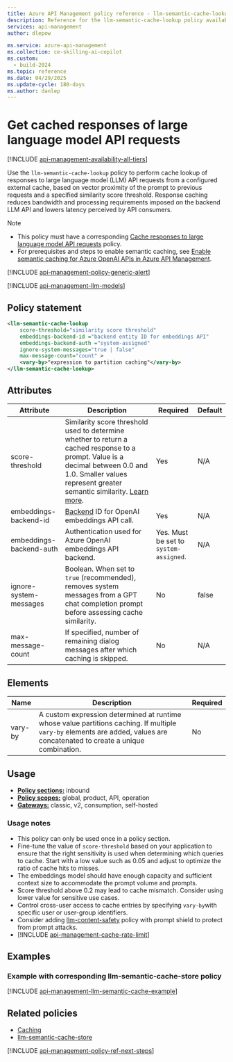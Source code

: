 ```yaml
---
title: Azure API Management policy reference - llm-semantic-cache-lookup | Microsoft Docs
description: Reference for the llm-semantic-cache-lookup policy available for use in Azure API Management. Provides policy usage, settings, and examples.
services: api-management
author: dlepow

ms.service: azure-api-management
ms.collection: ce-skilling-ai-copilot
ms.custom:
  - build-2024
ms.topic: reference
ms.date: 04/29/2025
ms.update-cycle: 180-days
ms.author: danlep
---
```


# Get cached responses of large language model API requests

[!INCLUDE [api-management-availability-all-tiers](../../includes/api-management-availability-all-tiers.md)]

Use the `llm-semantic-cache-lookup` policy to perform cache lookup of responses to large language model (LLM) API requests from a configured external cache, based on vector proximity of the prompt to previous requests and a specified similarity score threshold. Response caching reduces bandwidth and processing requirements imposed on the backend LLM API and lowers latency perceived by API consumers.

> [!NOTE]
> * This policy must have a corresponding [Cache responses to large language model API requests](llm-semantic-cache-store-policy.md) policy. 
> * For prerequisites and steps to enable semantic caching, see [Enable semantic caching for Azure OpenAI APIs in Azure API Management](azure-openai-enable-semantic-caching.md).

[!INCLUDE [api-management-policy-generic-alert](../../includes/api-management-policy-generic-alert.md)]

[!INCLUDE [api-management-llm-models](../../includes/api-management-llm-models.md)]

## Policy statement

```xml
<llm-semantic-cache-lookup
    score-threshold="similarity score threshold"
    embeddings-backend-id ="backend entity ID for embeddings API"
    embeddings-backend-auth ="system-assigned"             
    ignore-system-messages="true | false"      
    max-message-count="count" >
    <vary-by>"expression to partition caching"</vary-by>
</llm-semantic-cache-lookup>
```

## Attributes

| Attribute         | Description                                            | Required | Default |
| ----------------- | ------------------------------------------------------ | -------- | ------- |
| score-threshold	| Similarity score threshold used to determine whether to return a cached response to a prompt. Value is a decimal between 0.0 and 1.0. Smaller values represent greater semantic similarity. [Learn more](../redis/tutorial-semantic-cache.md#change-the-similarity-threshold). | Yes |	N/A |
| embeddings-backend-id | [Backend](backends.md) ID for OpenAI embeddings API call. |	Yes |	N/A |
| embeddings-backend-auth | Authentication used for Azure OpenAI embeddings API backend. | Yes. Must be set to `system-assigned`. | N/A |
| ignore-system-messages | Boolean. When set to `true` (recommended), removes system messages from a GPT chat completion prompt before assessing cache similarity. | No | false |
| max-message-count | If specified, number of remaining dialog messages after which caching is skipped. | No | N/A |
                                             
## Elements

|Name|Description|Required|
|----------|-----------------|--------------|
|vary-by| A custom expression determined at runtime whose value partitions caching. If multiple `vary-by` elements are added, values are concatenated to create a unique combination. | No |

## Usage


- [**Policy sections:**](./api-management-howto-policies.md#understanding-policy-configuration) inbound
- [**Policy scopes:**](./api-management-howto-policies.md#scopes) global, product, API, operation
-  [**Gateways:**](api-management-gateways-overview.md) classic, v2, consumption, self-hosted

### Usage notes

- This policy can only be used once in a policy section.
- Fine-tune the value of `score-threshold` based on your application to ensure that the right sensitivity is used when determining which queries to cache. Start with a low value such as 0.05 and adjust to optimize the ratio of cache hits to misses.
- The embeddings model should have enough capacity and sufficient context size to accommodate the prompt volume and prompts.
- Score threshold above 0.2 may lead to cache mismatch. Consider using lower value for sensitive use cases.
- Control cross-user access to cache entries by specifying `vary-by`with specific user or user-group identifiers.
- Consider adding [llm-content-safety](./llm-content-safety-policy.md) policy with prompt shield to protect from prompt attacks.
- [!INCLUDE [api-management-cache-rate-limit](../../includes/api-management-cache-rate-limit.md)]


## Examples

### Example with corresponding llm-semantic-cache-store policy

[!INCLUDE [api-management-llm-semantic-cache-example](../../includes/api-management-llm-semantic-cache-example.md)]

## Related policies

* [Caching](api-management-policies.md#caching)
* [llm-semantic-cache-store](llm-semantic-cache-store-policy.md)

[!INCLUDE [api-management-policy-ref-next-steps](../../includes/api-management-policy-ref-next-steps.md)]
